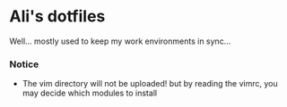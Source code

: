 # Ali's dotfiles

Well... mostly used to keep my work environments in sync...

### Notice

- The vim directory will not be uploaded! but by reading the vimrc, you may decide which modules to install
